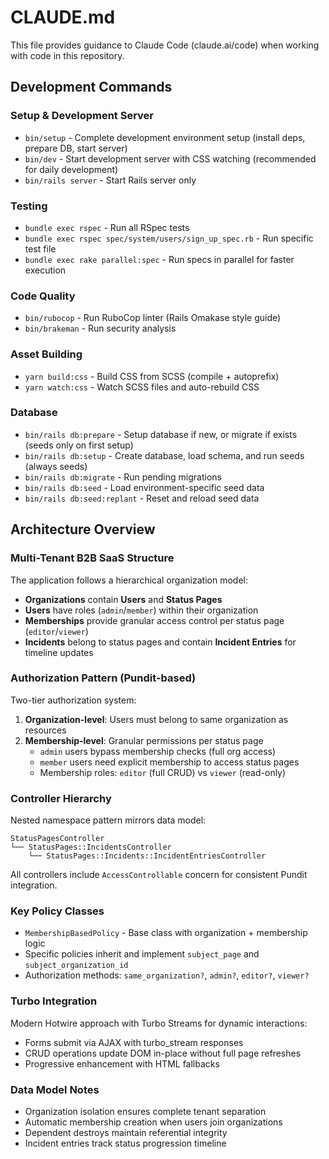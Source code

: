 # CLAUDE.md

This file provides guidance to Claude Code (claude.ai/code) when working with code in this repository.

## Development Commands

### Setup & Development Server
- `bin/setup` - Complete development environment setup (install deps, prepare DB, start server)
- `bin/dev` - Start development server with CSS watching (recommended for daily development)
- `bin/rails server` - Start Rails server only

### Testing
- `bundle exec rspec` - Run all RSpec tests
- `bundle exec rspec spec/system/users/sign_up_spec.rb` - Run specific test file
- `bundle exec rake parallel:spec` - Run specs in parallel for faster execution

### Code Quality
- `bin/rubocop` - Run RuboCop linter (Rails Omakase style guide)
- `bin/brakeman` - Run security analysis

### Asset Building
- `yarn build:css` - Build CSS from SCSS (compile + autoprefix)
- `yarn watch:css` - Watch SCSS files and auto-rebuild CSS

### Database
- `bin/rails db:prepare` - Setup database if new, or migrate if exists (seeds only on first setup)
- `bin/rails db:setup` - Create database, load schema, and run seeds (always seeds)
- `bin/rails db:migrate` - Run pending migrations
- `bin/rails db:seed` - Load environment-specific seed data
- `bin/rails db:seed:replant` - Reset and reload seed data

## Architecture Overview

### Multi-Tenant B2B SaaS Structure
The application follows a hierarchical organization model:
- **Organizations** contain **Users** and **Status Pages**
- **Users** have roles (`admin`/`member`) within their organization
- **Memberships** provide granular access control per status page (`editor`/`viewer`)
- **Incidents** belong to status pages and contain **Incident Entries** for timeline updates

### Authorization Pattern (Pundit-based)
Two-tier authorization system:
1. **Organization-level**: Users must belong to same organization as resources
2. **Membership-level**: Granular permissions per status page
   - `admin` users bypass membership checks (full org access)
   - `member` users need explicit membership to access status pages
   - Membership roles: `editor` (full CRUD) vs `viewer` (read-only)

### Controller Hierarchy
Nested namespace pattern mirrors data model:
```
StatusPagesController
└── StatusPages::IncidentsController
    └── StatusPages::Incidents::IncidentEntriesController
```

All controllers include `AccessControllable` concern for consistent Pundit integration.

### Key Policy Classes
- `MembershipBasedPolicy` - Base class with organization + membership logic
- Specific policies inherit and implement `subject_page` and `subject_organization_id`
- Authorization methods: `same_organization?`, `admin?`, `editor?`, `viewer?`

### Turbo Integration
Modern Hotwire approach with Turbo Streams for dynamic interactions:
- Forms submit via AJAX with turbo_stream responses
- CRUD operations update DOM in-place without full page refreshes
- Progressive enhancement with HTML fallbacks

### Data Model Notes
- Organization isolation ensures complete tenant separation
- Automatic membership creation when users join organizations
- Dependent destroys maintain referential integrity
- Incident entries track status progression timeline